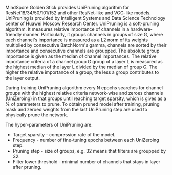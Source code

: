 MindSpore Golden Stick provides UniPruning algorithm for
ResNet18/34/50/101/152 and other ResNet-like and VGG-like models.
UniPruning is provided by Intelligent Systems and Data Science Technology center of Huawei Moscow Research Center.
UniPruning is a soft-pruning algorithm.
It measures relative importance of channels in a hardware-friendly manner.
Particularly, it groups channels in groups of size G,
where each channel's importance is measured as a L2 norm of its weights
multiplied by consecutive BatchNorm's gamma,
channels are sorted by their importance and consecutive channels are groupped.
The absolute group importance is given as the median of channel importances.
The relative importance criteria of a channel group G group of a layer L
is measured as the highest median of the layer L divided by the median of group G.
The higher the relative importance of a group,
the less a group contributes to the layer output.

During training UniPruning algorithm every N epochs searches for channel groups
with the highest relative criteria network-wise and zeroes channels (UniZeroing)
in that groups until reaching target sparsity,
which is gives as a % of parameters to prune.
To obtain pruned model after training,
pruning mask and zeroed weights from the last UniPruning step
are used to physically prune the network.

The hyper-parameters of UniPruning are:

* Target sparsity - compression rate of the model.
* Frequency - number of fine-tuning epochs between each UniZeroing step.
* Pruning step - size of groups, e.g. 32 means that filters are groupped by 32.
* Filter lower threshold - minimal number of channels that stays in layer after pruning.

